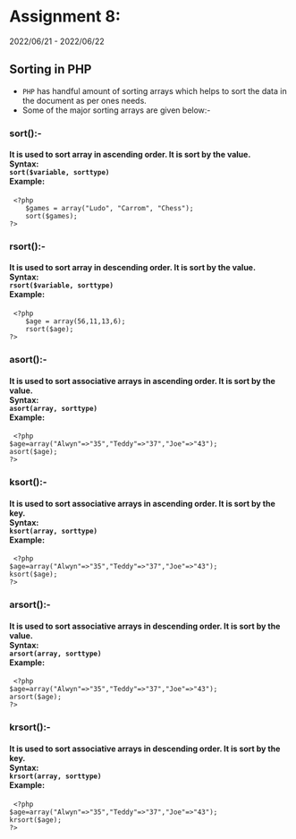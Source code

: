 # Assignment 8:
2022/06/21 - 2022/06/22


## Sorting in PHP
* `PHP` has handful amount of sorting arrays which helps to sort the data in the document as per ones needs.
* Some of the major sorting arrays are given below:-
### sort():-
#### It is used to sort array in ascending order. It is sort by the value. <br> Syntax: <br> `sort($variable, sorttype)`<br> Example: 
``` 
 <?php
    $games = array("Ludo", "Carrom", "Chess");
    sort($games);
?>
```
### rsort():-
#### It is used to sort array in descending order. It is sort by the value. <br> Syntax: <br> `rsort($variable, sorttype)`<br> Example: 
``` 
 <?php
    $age = array(56,11,13,6);
    rsort($age);
?>
```
### asort():-
#### It is used to sort associative arrays in ascending order. It is sort by the value. <br> Syntax: <br> `asort(array, sorttype)`<br> Example: 
``` 
 <?php
$age=array("Alwyn"=>"35","Teddy"=>"37","Joe"=>"43");
asort($age);
?>
```
### ksort():-
#### It is used to sort associative arrays in ascending order. It is sort by the key. <br> Syntax: <br> `ksort(array, sorttype)`<br> Example: 
``` 
 <?php
$age=array("Alwyn"=>"35","Teddy"=>"37","Joe"=>"43");
ksort($age);
?>
```
### arsort():-
#### It is used to sort associative arrays in descending order. It is sort by the value. <br> Syntax: <br> `arsort(array, sorttype)`<br> Example: 
``` 
 <?php
$age=array("Alwyn"=>"35","Teddy"=>"37","Joe"=>"43");
arsort($age);
?>
```
### krsort():-
#### It is used to sort associative arrays in descending order. It is sort by the key. <br> Syntax: <br> `krsort(array, sorttype)`<br> Example: 
``` 
 <?php
$age=array("Alwyn"=>"35","Teddy"=>"37","Joe"=>"43");
krsort($age);
?>
```